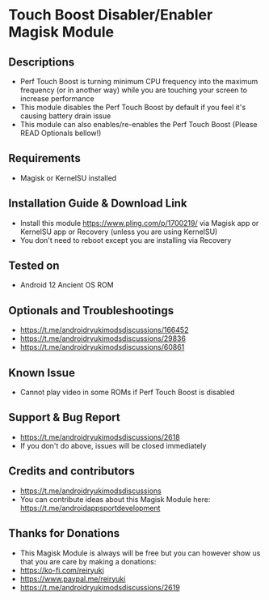 # Touch Boost Disabler/Enabler Magisk Module

## Descriptions
- Perf Touch Boost is turning minimum CPU frequency into the maximum frequency (or in another way) while you are touching your screen to increase performance
- This module disables the Perf Touch Boost by default if you feel it's causing battery drain issue
- This module can also enables/re-enables the Perf Touch Boost (Please READ Optionals bellow!)

## Requirements
- Magisk or KernelSU installed

## Installation Guide & Download Link
- Install this module https://www.pling.com/p/1700219/ via Magisk app or KernelSU app or Recovery (unless you are using KernelSU)
- You don't need to reboot except you are installing via Recovery

## Tested on
- Android 12 Ancient OS ROM

## Optionals and Troubleshootings
- https://t.me/androidryukimodsdiscussions/166452
- https://t.me/androidryukimodsdiscussions/29836
- https://t.me/androidryukimodsdiscussions/60861

## Known Issue
- Cannot play video in some ROMs if Perf Touch Boost is disabled

## Support & Bug Report
- https://t.me/androidryukimodsdiscussions/2618
- If you don't do above, issues will be closed immediately

## Credits and contributors
- https://t.me/androidryukimodsdiscussions
- You can contribute ideas about this Magisk Module here: https://t.me/androidappsportdevelopment

## Thanks for Donations
- This Magisk Module is always will be free but you can however show us that you are care by making a donations:
- https://ko-fi.com/reiryuki
- https://www.paypal.me/reiryuki
- https://t.me/androidryukimodsdiscussions/2619


